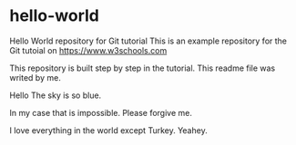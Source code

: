 # hello-world
Hello World repository for Git tutorial
This is an example repository for the Git tutoial on https://www.w3schools.com

This repository is built step by step in the tutorial.
This readme file was writed by me.

Hello The sky is so blue.

In my case that is impossible. Please forgive me.

I love everything in the world except Turkey.
Yeahey.
